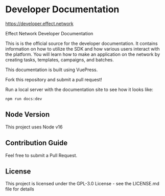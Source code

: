 # Developer Documentation


https://developer.effect.network

Effect Network Developer Documentation

This is is the official source for the developer documentation. It contains
information on how to utilize the SDK and how various users interact with the
platform. You will learn how to make an application on the network by creating
tasks, templates, campaigns, and batches.

This documentation is built using VuePress.

Fork this repository and submit a pull request!

Run a local server with the documentation site to see how it looks like:

```
npm run docs:dev
```

## Node Version

This project uses Node v16

## Contribution Guide

Feel free to submit a Pull Request.

## License

This project is licensed under the GPL-3.0 License - see the LICENSE.md file for details

